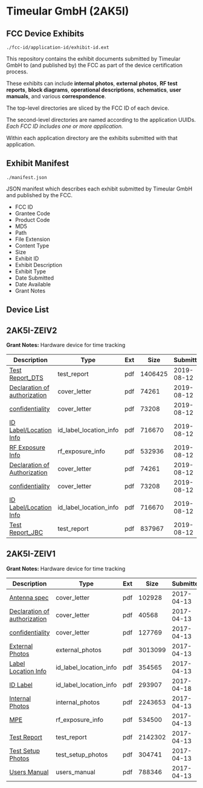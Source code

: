 # Timeular GmbH (2AK5I)
## FCC Device Exhibits

```
./fcc-id/application-id/exhibit-id.ext
```

This repository contains the exhibit documents submitted by Timeular GmbH to (and published by) the FCC as part of the device certification process.

These exhibits can include **internal photos**, **external photos**, **RF test reports**, **block diagrams**, **operational descriptions**, **schematics**, **user manuals**, and various **correspondence**.

The top-level directories are sliced by the FCC ID of each device.

The second-level directories are named according to the application UUIDs. *Each FCC ID includes one or more application.*

Within each application directory are the exhibits submitted with that application. 

## Exhibit Manifest

```
./manifest.json
```

JSON manifest which describes each exhibit submitted by Timeular GmbH and published by the FCC.

- FCC ID
- Grantee Code
- Product Code
- MD5
- Path
- File Extension
- Content Type
- Size
- Exhibit ID
- Exhibit Description
- Exhibit Type
- Date Submitted
- Date Available
- Grant Notes

## Device List
## 2AK5I-ZEIV2
**Grant Notes:** Hardware device for time tracking

| Description | Type | Ext | Size | Submitted | Available |
| ----------- | ---- | --- | ---- | --------- | --------- |
| [Test Report_DTS](2AK5I-ZEIV2/ae044572465e9a065ae72cdc1c9b98cb/4394536.pdf) | test_report | pdf | 1406425 | 2019-08-12 | 2019-08-16 |
| [Declaration of authorization](2AK5I-ZEIV2/ae044572465e9a065ae72cdc1c9b98cb/4394511.pdf) | cover_letter | pdf | 74261 | 2019-08-12 | 2019-08-16 |
| [confidentiality](2AK5I-ZEIV2/ae044572465e9a065ae72cdc1c9b98cb/4394512.pdf) | cover_letter | pdf | 73208 | 2019-08-12 | 2019-08-16 |
| [ID Label/Location Info](2AK5I-ZEIV2/ae044572465e9a065ae72cdc1c9b98cb/4394528.pdf) | id_label_location_info | pdf | 716670 | 2019-08-12 | 2019-08-16 |
| [RF Exposure Info](2AK5I-ZEIV2/ae044572465e9a065ae72cdc1c9b98cb/4394537.pdf) | rf_exposure_info | pdf | 532936 | 2019-08-12 | 2019-08-16 |
| [Declaration of Authorization](2AK5I-ZEIV2/a66f9a3e2635fa664e450a2c685639f5/4394511.pdf) | cover_letter | pdf | 74261 | 2019-08-12 | 2019-08-16 |
| [confidentiality](2AK5I-ZEIV2/a66f9a3e2635fa664e450a2c685639f5/4394512.pdf) | cover_letter | pdf | 73208 | 2019-08-12 | 2019-08-16 |
| [ID Label/Location Info](2AK5I-ZEIV2/a66f9a3e2635fa664e450a2c685639f5/4394528.pdf) | id_label_location_info | pdf | 716670 | 2019-08-12 | 2019-08-16 |
| [Test Report_JBC](2AK5I-ZEIV2/a66f9a3e2635fa664e450a2c685639f5/4394513.pdf) | test_report | pdf | 837967 | 2019-08-12 | 2019-08-16 |
## 2AK5I-ZEIV1
**Grant Notes:** Hardware device for time tracking

| Description | Type | Ext | Size | Submitted | Available |
| ----------- | ---- | --- | ---- | --------- | --------- |
| [Antenna spec](2AK5I-ZEIV1/42b3e5323a80dbe723bf0ea8844d293b/3356687.pdf) | cover_letter | pdf | 102928 | 2017-04-13 | 2017-04-19 |
| [Declaration of authorization](2AK5I-ZEIV1/42b3e5323a80dbe723bf0ea8844d293b/3356702.pdf) | cover_letter | pdf | 40568 | 2017-04-13 | 2017-04-19 |
| [confidentiality](2AK5I-ZEIV1/42b3e5323a80dbe723bf0ea8844d293b/3356704.pdf) | cover_letter | pdf | 127769 | 2017-04-13 | 2017-04-19 |
| [External Photos](2AK5I-ZEIV1/42b3e5323a80dbe723bf0ea8844d293b/3356699.pdf) | external_photos | pdf | 3013099 | 2017-04-13 | 2017-04-19 |
| [Label Location Info](2AK5I-ZEIV1/42b3e5323a80dbe723bf0ea8844d293b/3356714.pdf) | id_label_location_info | pdf | 354565 | 2017-04-13 | 2017-04-19 |
| [ID Label](2AK5I-ZEIV1/42b3e5323a80dbe723bf0ea8844d293b/3361235.pdf) | id_label_location_info | pdf | 293907 | 2017-04-18 | 2017-04-19 |
| [Internal Photos](2AK5I-ZEIV1/42b3e5323a80dbe723bf0ea8844d293b/3356710.pdf) | internal_photos | pdf | 2243653 | 2017-04-13 | 2017-04-19 |
| [MPE](2AK5I-ZEIV1/42b3e5323a80dbe723bf0ea8844d293b/3356698.pdf) | rf_exposure_info | pdf | 534500 | 2017-04-13 | 2017-04-19 |
| [Test Report](2AK5I-ZEIV1/42b3e5323a80dbe723bf0ea8844d293b/3356691.pdf) | test_report | pdf | 2142302 | 2017-04-13 | 2017-04-19 |
| [Test Setup Photos](2AK5I-ZEIV1/42b3e5323a80dbe723bf0ea8844d293b/3356713.pdf) | test_setup_photos | pdf | 304741 | 2017-04-13 | 2017-04-19 |
| [Users Manual](2AK5I-ZEIV1/42b3e5323a80dbe723bf0ea8844d293b/3356693.pdf) | users_manual | pdf | 788346 | 2017-04-13 | 2017-04-19 |
